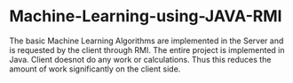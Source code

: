 # Machine-Learning-using-JAVA-RMI
The basic Machine Learning Algorithms are implemented in the Server and is requested by the client through RMI.
The entire project is implemented in Java.
Client doesnot do any work or calculations. Thus this reduces the amount of work significantly on the client side.
